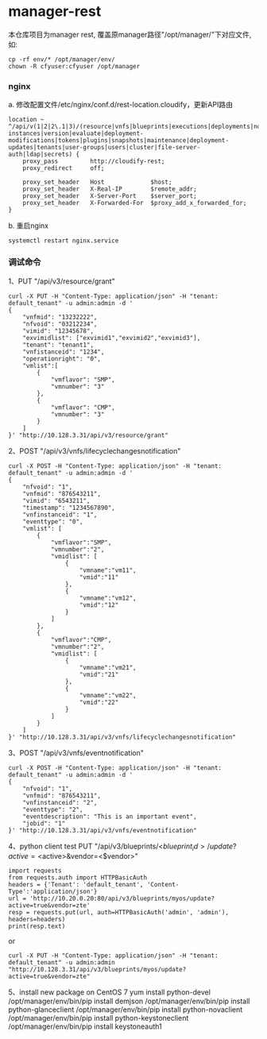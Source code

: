 # manager-rest
本仓库项目为manager rest, 覆盖原manager路径"/opt/manager/"下对应文件, 如:
```
cp -rf env/* /opt/manager/env/
chown -R cfyuser:cfyuser /opt/manager
```
### nginx
a. 修改配置文件/etc/nginx/conf.d/rest-location.cloudify，更新API路由
```
location ~ ^/api/v(1|2|2\.1|3)/(resource|vnfs|blueprints|executions|deployments|nodes|events|search|status|provider|node-instances|version|evaluate|deployment-modifications|tokens|plugins|snapshots|maintenance|deployment-updates|tenants|user-groups|users|cluster|file-server-auth|ldap|secrets) {
    proxy_pass         http://cloudify-rest;
    proxy_redirect     off;

    proxy_set_header   Host             $host;
    proxy_set_header   X-Real-IP        $remote_addr;
    proxy_set_header   X-Server-Port    $server_port;
    proxy_set_header   X-Forwarded-For  $proxy_add_x_forwarded_for;
}
```
b. 重启nginx
```
systemctl restart nginx.service
```
### 调试命令
1、PUT "/api/v3/resource/grant"
```
curl -X PUT -H "Content-Type: application/json" -H "tenant: default_tenant" -u admin:admin -d '
{
    "vnfmid": "13232222",
    "nfvoid": "03212234",
    "vimid": "12345678",
    "exvimidlist": ["exvimid1","exvimid2","exvimid3"],
    "tenant": "tenant1",
    "vnfistanceid": "1234",
    "operationright": "0",
    "vmlist":[
        {
            "vmflavor": "SMP",
            "vmnumber": "3"
        },
        {
            "vmflavor": "CMP",
            "vmnumber": "3"
        }
    ]
}' "http://10.128.3.31/api/v3/resource/grant"
```
2、POST "/api/v3/vnfs/lifecyclechangesnotification"
```
curl -X POST -H "Content-Type: application/json" -H "tenant: default_tenant" -u admin:admin -d '
{
    "nfvoid": "1",
    "vnfmid": "876543211",
    "vimid": "6543211",
    "timestamp": "1234567890",
    "vnfinstanceid": "1",
    "eventtype": "0",
    "vmlist": [
        {
            "vmflavor":"SMP",
            "vmnumber":"2",
            "vmidlist": [
                {
                    "vmname":"vm11",
                    "vmid":"11"
                },
                {
                    "vmname":"vm12",
                    "vmid":"12"
                }
            ]
        },
        {
            "vmflavor":"CMP",
            "vmnumber":"2",
            "vmidlist": [
                {
                    "vmname":"vm21",
                    "vmid":"21"
                },
                {
                    "vmname":"vm22",
                    "vmid":"22"
                }
            ]
        }
    ]
}' "http://10.128.3.31/api/v3/vnfs/lifecyclechangesnotification"
```
3、POST "/api/v3/vnfs/eventnotification"
```
curl -X POST -H "Content-Type: application/json" -H "tenant: default_tenant" -u admin:admin -d '
{
    "nfvoid": "1",
    "vnfmid": "876543211",
    "vnfinstanceid": "2",
    "eventtype": "2",
    "eventdescription": "This is an important event",
    "jobid": "1"
}' "http://10.128.3.31/api/v3/vnfs/eventnotification"
```

4、python client test
PUT "/api/v3/blueprints/<$blueprint_id>/update?active=<$active>&vendor=<$vendor>"
```
import requests
from requests.auth import HTTPBasicAuth
headers = {'Tenant': 'default_tenant', 'Content-Type':'application/json'}
url = 'http://10.20.0.20:80/api/v3/blueprints/myos/update?active=true&vendor=zte'
resp = requests.put(url, auth=HTTPBasicAuth('admin', 'admin'), headers=headers)
print(resp.text)
```
or
```
curl -X PUT -H "Content-Type: application/json" -H "tenant: default_tenant" -u admin:admin "http://10.128.3.31/api/v3/blueprints/myos/update?active=true&vendor=zte"
```

5、install new package on CentOS 7
yum install python-devel
/opt/manager/env/bin/pip install demjson
/opt/manager/env/bin/pip install python-glanceclient
/opt/manager/env/bin/pip install python-novaclient
/opt/manager/env/bin/pip install python-keystoneclient
/opt/manager/env/bin/pip install keystoneauth1

